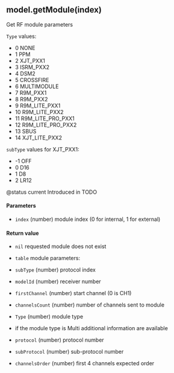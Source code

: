 <!-- This file was generated by the script. Do not edit it, any changes will be lost! -->

## model.getModule(index)



Get RF module parameters

`Type` values:
  * 0 NONE
  * 1 PPM
  * 2 XJT_PXX1
  * 3 ISRM_PXX2
  * 4 DSM2
  * 5 CROSSFIRE
  * 6 MULTIMODULE
  * 7 R9M_PXX1
  * 8 R9M_PXX2
  * 9 R9M_LITE_PXX1
  * 10 R9M_LITE_PXX2
  * 11 R9M_LITE_PRO_PXX1
  * 12 R9M_LITE_PRO_PXX2
  * 13 SBUS
  * 14 XJT_LITE_PXX2

`subType` values for XJT_PXX1:
 * -1 OFF
 * 0 D16
 * 1 D8
 * 2 LR12

@status current Introduced in TODO


#### Parameters

* `index` (number) module index (0 for internal, 1 for external)



#### Return value

* `nil` requested module does not exist

* `table` module parameters:
 * `subType` (number) protocol index
 * `modelId` (number) receiver number
 * `firstChannel` (number) start channel (0 is CH1)
 * `channelsCount` (number) number of channels sent to module
 * `Type` (number) module type
 * if the module type is Multi additional information are available
 * `protocol` (number) protocol number
 * `subProtocol` (number) sub-protocol number
 * `channelsOrder` (number) first 4 channels expected order



